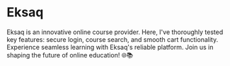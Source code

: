 # Eksaq
Eksaq is an innovative online course provider. Here, I've thoroughly tested key features: secure login, course search, and smooth cart functionality. Experience seamless learning with Eksaq's reliable platform. Join us in shaping the future of online education! 🌐📚
